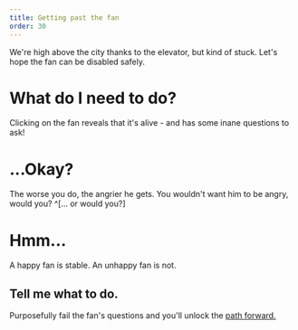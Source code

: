 ```yaml
---
title: Getting past the fan
order: 30
---
```


We're high above the city thanks to the elevator, but kind of stuck. Let's hope the fan can be disabled safely.

# What do I need to do?
Clicking on the fan reveals that it's alive - and has some inane questions to ask!

# ...Okay?
The worse you do, the angrier he gets. You wouldn't want him to be angry, would you? ^[... or would you?]

# Hmm...
A happy fan is stable. An unhappy fan is not.

## Tell me what to do.
Purposefully fail the fan's questions and you'll unlock the [path forward.](greenhouse)
